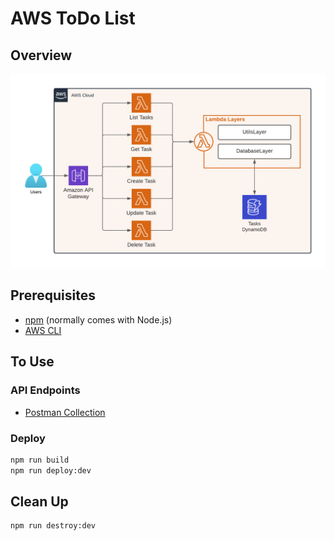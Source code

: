 # AWS ToDo List

## Overview

![Architecture Diagram](architecture_diagram.png)

## Prerequisites

- [npm](https://nodejs.org/en/download/) (normally comes with Node.js)
- [AWS CLI](https://docs.aws.amazon.com/cli/latest/userguide/getting-started-install.html)

## To Use

### API Endpoints
  
- [Postman Collection](postman_collection.json)

### Deploy

```bash
npm run build
npm run deploy:dev
```

## Clean Up

```bash
npm run destroy:dev
```

